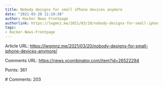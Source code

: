 ```yaml
---
title: Nobody designs for small iPhone devices anymore
date: "2021-03-20 11:19:38"
author: Hacker News Frontpage
authorlink: https://lwgmnz.me/2021/03/20/nobody-designs-for-small-iphone-devices-anymore/
tags:
- Hacker-News-Frontpage
---
```


<p>Article URL: <a href="https://lwgmnz.me/2021/03/20/nobody-designs-for-small-iphone-devices-anymore/">https://lwgmnz.me/2021/03/20/nobody-designs-for-small-iphone-devices-anymore/</a></p>
<p>Comments URL: <a href="https://news.ycombinator.com/item?id=26522294">https://news.ycombinator.com/item?id=26522294</a></p>
<p>Points: 361</p>
<p># Comments: 203</p>
